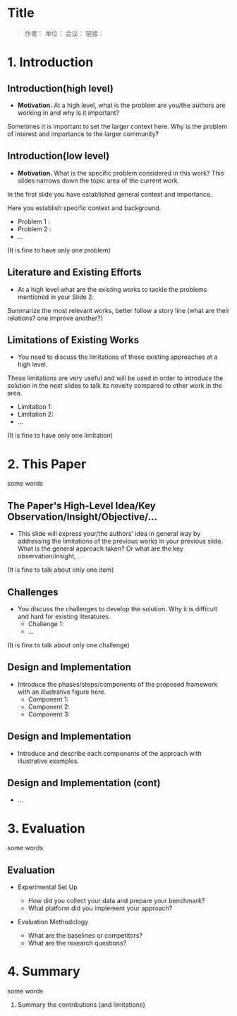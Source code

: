 # Title

> 作者：
> 单位：
> 会议：
> 链接：


# 1. Introduction

## Introduction(high level)
- **Motivation.** At a high level, what is the problem are you/the authors are working in and why is it important?

Sometimes it is important to set the larger context here. Why is the problem of interest and importance to the larger community?


## Introduction(low level)
- **Motivation.** What is the specific problem considered in this work? This slides narrows down the topic area of the current work. 
  
In the first slide you have established general context and importance.       

Here you establish specific context and background.

- Problem 1 :
- Problem 2 :
- …

(It is fine to have only one problem)



## Literature and Existing Efforts
- At a high level what are the existing works to tackle the problems mentioned in your Slide 2. 

Summarize the most relevant works, better follow a story line (what are their relations? one improve another?) 




## Limitations of Existing Works

- You need to discuss the limitations of these existing approaches at a high level. 



These limitations are very useful and will be used in order to introduce the solution in the next slides to talk its novelty compared to other work in the area.

- Limitation 1:
- Limitation 2:
- …


(It is fine to have only one limitation)



# 2. This Paper
some words


## The Paper's High-Level Idea/Key Observation/Insight/Objective/…



- This slide will express your/the authors' idea in general way by addressing the limitations of the previous works in your previous slide. What is the general approach taken? Or what are the key observation/insight, ..



(It is fine to talk about only one item)



## Challenges


- You discuss the challenges to develop the solution. Why it is difficult and hard for existing literatures.
  - Challenge 1: 
  - ...


(It is fine to talk about only one challenge)



## Design and Implementation


- Introduce the phases/steps/components of the proposed framework with an illustrative figure here.
  - Component 1:
  - Component 2:
  - Component 3:



## Design and Implementation



- Introduce and describe each components of the approach with illustrative examples.



## Design and Implementation (cont)


- ...



# 3. Evaluation
some words

## Evaluation

- Experimental Set Up
  - How did you collect your data and prepare your benchmark?
  - What platform did you implement your approach?


- Evaluation Methodology
  - What are the baselines or competitors?
  - What are the research questions? 


# 4. Summary
some words

1. Summary the contributions (and limitations)



